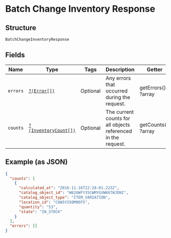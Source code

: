 
# Batch Change Inventory Response

## Structure

`BatchChangeInventoryResponse`

## Fields

| Name | Type | Tags | Description | Getter | Setter |
|  --- | --- | --- | --- | --- | --- |
| `errors` | [`?(Error[])`](/doc/models/error.md) | Optional | Any errors that occurred during the request. | getErrors(): ?array | setErrors(?array errors): void |
| `counts` | [`?(InventoryCount[])`](/doc/models/inventory-count.md) | Optional | The current counts for all objects referenced in the request. | getCounts(): ?array | setCounts(?array counts): void |

## Example (as JSON)

```json
{
  "counts": [
    {
      "calculated_at": "2016-11-16T22:28:01.223Z",
      "catalog_object_id": "W62UWFY35CWMYGVWK6TWJDNI",
      "catalog_object_type": "ITEM_VARIATION",
      "location_id": "C6W5YS5QM06F5",
      "quantity": "53",
      "state": "IN_STOCK"
    }
  ],
  "errors": []
}
```

